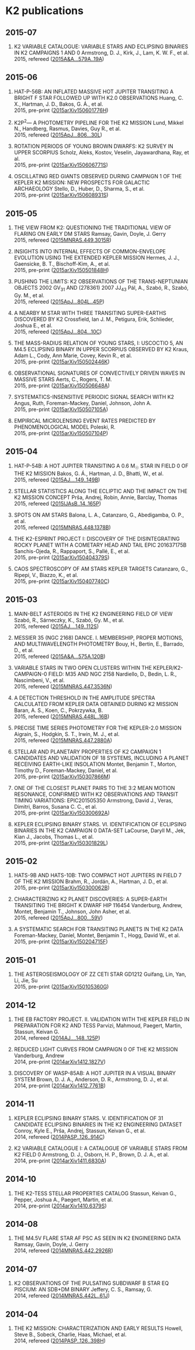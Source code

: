 K2 publications
===============


2015-07
-------

1. K2 VARIABLE CATALOGUE: VARIABLE STARS AND ECLIPSING BINARIES IN K2 CAMPAIGNS 1 AND 0
Armstrong, D. J., Kirk, J., Lam, K. W. F., et al.    
2015, refereed ([2015A&A...579A..19A](http://adsabs.harvard.edu/abs/2015A&A...579A..19A))  


2015-06
-------

1. HAT-P-56B: AN INFLATED MASSIVE HOT JUPITER TRANSITING A BRIGHT F STAR FOLLOWED UP WITH K2.0 OBSERVATIONS
Huang, C. X., Hartman, J. D., Bakos, G. Á., et al.    
2015, pre-print ([2015arXiv150601776H](http://adsabs.harvard.edu/abs/2015arXiv150601776H))  

2. K2P<SUP>2</SUP>— A PHOTOMETRY PIPELINE FOR THE K2 MISSION
Lund, Mikkel N., Handberg, Rasmus, Davies, Guy R., et al.    
2015, refereed ([2015ApJ...806...30L](http://adsabs.harvard.edu/abs/2015ApJ...806...30L))  

3. ROTATION PERIODS OF YOUNG BROWN DWARFS: K2 SURVEY IN UPPER SCORPIUS
Scholz, Aleks, Kostov, Veselin, Jayawardhana, Ray, et al.    
2015, pre-print ([2015arXiv150606771S](http://adsabs.harvard.edu/abs/2015arXiv150606771S))  

4. OSCILLATING RED GIANTS OBSERVED DURING CAMPAIGN 1 OF THE KEPLER K2 MISSION: NEW PROSPECTS FOR GALACTIC ARCHAEOLOGY
Stello, D., Huber, D., Sharma, S., et al.    
2015, pre-print ([2015arXiv150608931S](http://adsabs.harvard.edu/abs/2015arXiv150608931S))  


2015-05
-------

1. THE VIEW FROM K2: QUESTIONING THE TRADITIONAL VIEW OF FLARING ON EARLY DM STARS
Ramsay, Gavin, Doyle, J. Gerry    
2015, refereed ([2015MNRAS.449.3015R](http://adsabs.harvard.edu/abs/2015MNRAS.449.3015R))  

2. INSIGHTS INTO INTERNAL EFFECTS OF COMMON-ENVELOPE EVOLUTION USING THE EXTENDED KEPLER MISSION
Hermes, J. J., Gaensicke, B. T., Bischoff-Kim, A., et al.    
2015, pre-print ([2015arXiv150501848H](http://adsabs.harvard.edu/abs/2015arXiv150501848H))  

3. PUSHING THE LIMITS: K2 OBSERVATIONS OF THE TRANS-NEPTUNIAN OBJECTS 2002 GV<SUB>31</SUB> AND (278361) 2007 JJ<SUB>43</SUB>
Pál, A., Szabó, R., Szabó, Gy. M., et al.    
2015, refereed ([2015ApJ...804L..45P](http://adsabs.harvard.edu/abs/2015ApJ...804L..45P))  

4. A NEARBY M STAR WITH THREE TRANSITING SUPER-EARTHS DISCOVERED BY K2
Crossfield, Ian J. M., Petigura, Erik, Schlieder, Joshua E., et al.    
2015, refereed ([2015ApJ...804...10C](http://adsabs.harvard.edu/abs/2015ApJ...804...10C))  

5. THE MASS-RADIUS RELATION OF YOUNG STARS, I: USCOCTIO 5, AN M4.5 ECLIPSING BINARY IN UPPER SCORPIUS OBSERVED BY K2
Kraus, Adam L., Cody, Ann Marie, Covey, Kevin R., et al.    
2015, pre-print ([2015arXiv150502446K](http://adsabs.harvard.edu/abs/2015arXiv150502446K))  

6. OBSERVATIONAL SIGNATURES OF CONVECTIVELY DRIVEN WAVES IN MASSIVE STARS
Aerts, C., Rogers, T. M.    
2015, pre-print ([2015arXiv150506648A](http://adsabs.harvard.edu/abs/2015arXiv150506648A))  

7. SYSTEMATICS-INSENSITIVE PERIODIC SIGNAL SEARCH WITH K2
Angus, Ruth, Foreman-Mackey, Daniel, Johnson, John A.    
2015, pre-print ([2015arXiv150507105A](http://adsabs.harvard.edu/abs/2015arXiv150507105A))  

8. EMPIRICAL MICROLENSING EVENT RATES PREDICTED BY PHENOMENOLOGICAL MODEL
Poleski, R.    
2015, pre-print ([2015arXiv150507104P](http://adsabs.harvard.edu/abs/2015arXiv150507104P))  


2015-04
-------

1. HAT-P-54B: A HOT JUPITER TRANSITING A 0.6 M<SUB>☉</SUB> STAR IN FIELD 0 OF THE K2 MISSION
Bakos, G. Á., Hartman, J. D., Bhatti, W., et al.    
2015, refereed ([2015AJ....149..149B](http://adsabs.harvard.edu/abs/2015AJ....149..149B))  

2. STELLAR STATISTICS ALONG THE ECLIPTIC AND THE IMPACT ON THE K2 MISSION CONCEPT
Prša, Andrej, Robin, Annie, Barclay, Thomas    
2015, refereed ([2015IJAsB..14..165P](http://adsabs.harvard.edu/abs/2015IJAsB..14..165P))  

3. SPOTS ON AM STARS
Balona, L. A., Catanzaro, G., Abedigamba, O. P., et al.    
2015, refereed ([2015MNRAS.448.1378B](http://adsabs.harvard.edu/abs/2015MNRAS.448.1378B))  

4. THE K2-ESPRINT PROJECT I: DISCOVERY OF THE DISINTEGRATING ROCKY PLANET WITH A COMETARY HEAD AND TAIL EPIC 201637175B
Sanchis-Ojeda, R., Rappaport, S., Pallé, E., et al.    
2015, pre-print ([2015arXiv150404379S](http://adsabs.harvard.edu/abs/2015arXiv150404379S))  

5. CAOS SPECTROSCOPY OF AM STARS KEPLER TARGETS
Catanzaro, G., Ripepi, V., Biazzo, K., et al.    
2015, pre-print ([2015arXiv150407740C](http://adsabs.harvard.edu/abs/2015arXiv150407740C))  


2015-03
-------

1. MAIN-BELT ASTEROIDS IN THE K2 ENGINEERING FIELD OF VIEW
Szabó, R., Sárneczky, K., Szabó, Gy. M., et al.    
2015, refereed ([2015AJ....149..112S](http://adsabs.harvard.edu/abs/2015AJ....149..112S))  

2. MESSIER 35 (NGC 2168) DANCE. I. MEMBERSHIP, PROPER MOTIONS, AND MULTIWAVELENGTH PHOTOMETRY
Bouy, H., Bertin, E., Barrado, D., et al.    
2015, refereed ([2015A&A...575A.120B](http://adsabs.harvard.edu/abs/2015A&A...575A.120B))  

3. VARIABLE STARS IN TWO OPEN CLUSTERS WITHIN THE KEPLER/K2-CAMPAIGN-0 FIELD: M35 AND NGC 2158
Nardiello, D., Bedin, L. R., Nascimbeni, V., et al.    
2015, refereed ([2015MNRAS.447.3536N](http://adsabs.harvard.edu/abs/2015MNRAS.447.3536N))  

4. A DETECTION THRESHOLD IN THE AMPLITUDE SPECTRA CALCULATED FROM KEPLER DATA OBTAINED DURING K2 MISSION
Baran, A. S., Koen, C., Pokrzywka, B.    
2015, refereed ([2015MNRAS.448L..16B](http://adsabs.harvard.edu/abs/2015MNRAS.448L..16B))  

5. PRECISE TIME SERIES PHOTOMETRY FOR THE KEPLER-2.0 MISSION
Aigrain, S., Hodgkin, S. T., Irwin, M. J., et al.    
2015, refereed ([2015MNRAS.447.2880A](http://adsabs.harvard.edu/abs/2015MNRAS.447.2880A))  

6. STELLAR AND PLANETARY PROPERTIES OF K2 CAMPAIGN 1 CANDIDATES AND VALIDATION OF 18 SYSTEMS, INCLUDING A PLANET RECEIVING EARTH-LIKE INSOLATION
Montet, Benjamin T., Morton, Timothy D., Foreman-Mackey, Daniel, et al.    
2015, pre-print ([2015arXiv150307866M](http://adsabs.harvard.edu/abs/2015arXiv150307866M))  

7. ONE OF THE CLOSEST PLANET PAIRS TO THE 3:2 MEAN MOTION RESONANCE, CONFIRMED WITH K2 OBSERVATIONS AND TRANSIT TIMING VARIATIONS: EPIC201505350
Armstrong, David J., Veras, Dimitri, Barros, Susana C. C., et al.    
2015, pre-print ([2015arXiv150300692A](http://adsabs.harvard.edu/abs/2015arXiv150300692A))  

8. KEPLER ECLIPSING BINARY STARS. VI. IDENTIFICATION OF ECLIPSING BINARIES IN THE K2 CAMPAIGN 0 DATA-SET
LaCourse, Daryll M., Jek, Kian J., Jacobs, Thomas L., et al.    
2015, pre-print ([2015arXiv150301829L](http://adsabs.harvard.edu/abs/2015arXiv150301829L))  


2015-02
-------

1. HATS-9B AND HATS-10B: TWO COMPACT HOT JUPITERS IN FIELD 7 OF THE K2 MISSION
Brahm, R., Jordán, A., Hartman, J. D., et al.    
2015, pre-print ([2015arXiv150300062B](http://adsabs.harvard.edu/abs/2015arXiv150300062B))  

2. CHARACTERIZING K2 PLANET DISCOVERIES: A SUPER-EARTH TRANSITING THE BRIGHT K DWARF HIP 116454
Vanderburg, Andrew, Montet, Benjamin T., Johnson, John Asher, et al.    
2015, refereed ([2015ApJ...800...59V](http://adsabs.harvard.edu/abs/2015ApJ...800...59V))  

3. A SYSTEMATIC SEARCH FOR TRANSITING PLANETS IN THE K2 DATA
Foreman-Mackey, Daniel, Montet, Benjamin T., Hogg, David W., et al.    
2015, pre-print ([2015arXiv150204715F](http://adsabs.harvard.edu/abs/2015arXiv150204715F))  


2015-01
-------

1. THE ASTEROSEISMOLOGY OF ZZ CETI STAR GD1212
Guifang, Lin, Yan, Li, Jie, Su    
2015, pre-print ([2015arXiv150105360G](http://adsabs.harvard.edu/abs/2015arXiv150105360G))  


2014-12
-------

1. THE EB FACTORY PROJECT. II. VALIDATION WITH THE KEPLER FIELD IN PREPARATION FOR K2 AND TESS
Parvizi, Mahmoud, Paegert, Martin, Stassun, Keivan G.    
2014, refereed ([2014AJ....148..125P](http://adsabs.harvard.edu/abs/2014AJ....148..125P))  

2. REDUCED LIGHT CURVES FROM CAMPAIGN 0 OF THE K2 MISSION
Vanderburg, Andrew    
2014, pre-print ([2014arXiv1412.1827V](http://adsabs.harvard.edu/abs/2014arXiv1412.1827V))  

3. DISCOVERY OF WASP-85AB: A HOT JUPITER IN A VISUAL BINARY SYSTEM
Brown, D. J. A., Anderson, D. R., Armstrong, D. J., et al.    
2014, pre-print ([2014arXiv1412.7761B](http://adsabs.harvard.edu/abs/2014arXiv1412.7761B))  


2014-11
-------

1. KEPLER ECLIPSING BINARY STARS. V. IDENTIFICATION OF 31 CANDIDATE ECLIPSING BINARIES IN THE K2 ENGINEERING DATASET
Conroy, Kyle E., Prša, Andrej, Stassun, Keivan G., et al.    
2014, refereed ([2014PASP..126..914C](http://adsabs.harvard.edu/abs/2014PASP..126..914C))  

2. K2 VARIABLE CATALOGUE I: A CATALOGUE OF VARIABLE STARS FROM K2 FIELD 0
Armstrong, D. J., Osborn, H. P., Brown, D. J. A., et al.    
2014, pre-print ([2014arXiv1411.6830A](http://adsabs.harvard.edu/abs/2014arXiv1411.6830A))  


2014-10
-------

1. THE K2-TESS STELLAR PROPERTIES CATALOG
Stassun, Keivan G., Pepper, Joshua A., Paegert, Martin, et al.    
2014, pre-print ([2014arXiv1410.6379S](http://adsabs.harvard.edu/abs/2014arXiv1410.6379S))  


2014-08
-------

1. THE M4.5V FLARE STAR AF PSC AS SEEN IN K2 ENGINEERING DATA
Ramsay, Gavin, Doyle, J. Gerry    
2014, refereed ([2014MNRAS.442.2926R](http://adsabs.harvard.edu/abs/2014MNRAS.442.2926R))  


2014-07
-------

1. K2 OBSERVATIONS OF THE PULSATING SUBDWARF B STAR EQ PISCIUM: AN SDB+DM BINARY
Jeffery, C. S., Ramsay, G.    
2014, refereed ([2014MNRAS.442L..61J](http://adsabs.harvard.edu/abs/2014MNRAS.442L..61J))  


2014-04
-------

1. THE K2 MISSION: CHARACTERIZATION AND EARLY RESULTS
Howell, Steve B., Sobeck, Charlie, Haas, Michael, et al.    
2014, refereed ([2014PASP..126..398H](http://adsabs.harvard.edu/abs/2014PASP..126..398H))  
